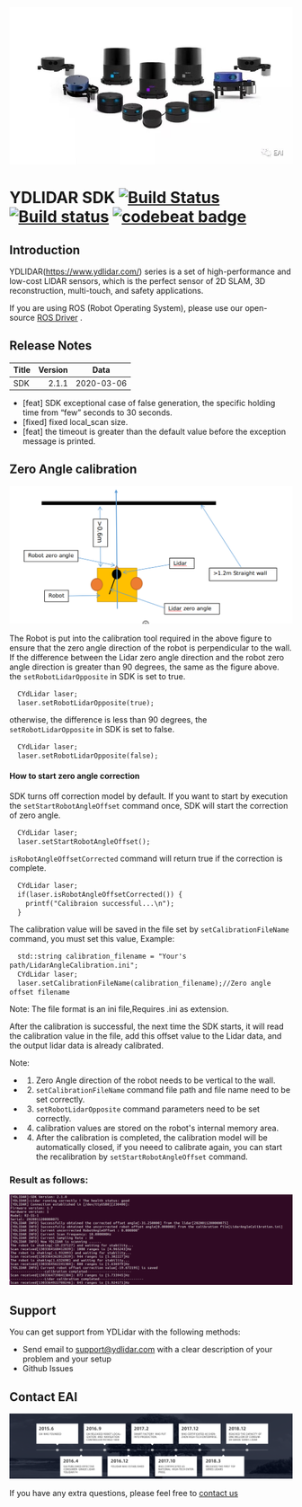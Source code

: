 ![YDLIDAR](image/YDLidar.jpg  "YDLIDAR")

YDLIDAR SDK [![Build Status](https://travis-ci.org/cansik/sdk.svg?branch=samsung)](https://travis-ci.org/cansik/sdk) [![Build status](https://ci.appveyor.com/api/projects/status/2w9xm1dbafbi7xc0?svg=true)](https://ci.appveyor.com/project/cansik/sdk) [![codebeat badge](https://codebeat.co/badges/3d8634b7-84eb-410c-b92b-24bf6875d8ef)](https://codebeat.co/projects/github-com-cansik-sdk-samsung)
=====================================================================


Introduction
-------------------------------------------------------------------------------------------------------------------------------------------------------

YDLIDAR(https://www.ydlidar.com/) series is a set of high-performance and low-cost LIDAR sensors, which is the perfect sensor of 2D SLAM, 3D reconstruction, multi-touch, and safety applications.

If you are using ROS (Robot Operating System), please use our open-source [ROS Driver]( https://github.com/ydlidar/ydlidar) .

Release Notes
-------------------------------------------------------------------------------------------------------------------------------------------------------
| Title      |  Version |  Data |
| :-------- | --------:|  :--: |
| SDK     |  2.1.1 |   2020-03-06  |

- [feat]  SDK exceptional case of false generation,  the specific holding time from “few” seconds to 30 seconds.
- [fixed] fixed local_scan size.
- [feat] the timeout is greater than the default value before the exception message is printed.

## Zero Angle calibration
![](image/zero_angle.png)

The Robot is put into the calibration tool required in the above figure to ensure that the zero angle direction of the robot is perpendicular to the wall.
If the difference between the Lidar zero angle direction and the robot zero angle direction is greater than 90 degrees, the same as the figure above.
the `setRobotLidarOpposite` in SDK is set to true.
```
  CYdLidar laser;
  laser.setRobotLidarOpposite(true);
```
otherwise, the difference is less than 90 degrees, the `setRobotLidarOpposite` in SDK is set to false.
```
  CYdLidar laser;
  laser.setRobotLidarOpposite(false);
```
#### How to start zero angle correction
SDK turns off correction model by default. If you want to start by execution the `setStartRobotAngleOffset` command once, SDK will start the correction of zero angle.
```
  CYdLidar laser;
  laser.setStartRobotAngleOffset();
```
`isRobotAngleOffsetCorrected` command will return true if the correction is complete.
```
  CYdLidar laser;
  if(laser.isRobotAngleOffsetCorrected()) {
	printf("Calibraion successful...\n");
  }
```
The calibration value will be saved in the file set by `setCalibrationFileName` command, you must set this value, 
Example:
```
  std::string calibration_filename = "Your's path/LidarAngleCalibration.ini";
  CYdLidar laser;
  laser.setCalibrationFileName(calibration_filename);//Zero angle offset filename
```
Note: The file format is an ini file,Requires .ini as extension.

After the calibration is successful, the next time the SDK starts, it will read the calibration value in the file, add this offset value to the Lidar data, and the output lidar data is already calibrated.

Note:
* 1. Zero Angle direction of the robot needs to be vertical to the wall.
* 2. `setCalibrationFileName` command file path and file name need to be set correctly.
* 3. `setRobotLidarOpposite` command parameters need to be set correctly.
* 4. calibration values are stored on the robot's internal memory area.
* 4. After the calibration is completed, the calibration model will be automatically closed, if you neeed to calibrate again, you can start the recalibration by `setStartRobotAngleOffset` command.


### Result as follows:
![](image/result.png)


## Support

You can get support from YDLidar with the following methods:
* Send email to support@ydlidar.com with a clear description of your problem and your setup
* Github Issues

## Contact EAI
![Development Path](image/EAI.png)

If you have any extra questions, please feel free to [contact us](http://www.ydlidar.cn/cn/contact)
